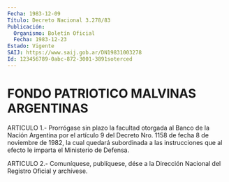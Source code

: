 ```yaml
---
Fecha: 1983-12-09
Título: Decreto Nacional 3.278/83
Publicación:
  Organismo: Boletín Oficial
  Fecha: 1983-12-23
Estado: Vigente
SAIJ: https://www.saij.gob.ar/DN19831003278
Id: 123456789-0abc-872-3001-3891soterced
---
```

# FONDO PATRIOTICO MALVINAS ARGENTINAS

<a id="1"></a>
ARTICULO  1.- Prorrógase sin plazo la facultad otorgada al Banco de la Nación Argentina  por  el  artículo  9  del Decreto Nro. 1158 de fecha  8 de noviembre de 1982, la cual quedará  subordinada  a  las instrucciones  que  al  efecto le imparta el Ministerio de Defensa.

<a id="2"></a>
ARTICULO  2.- Comuníquese, publíquese, dése a la Dirección Nacional del Registro Oficial y archívese.